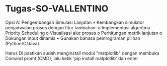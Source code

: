 # Tugas-SO-VALLENTINO
Opsi A: Pengembangan Simulasi Lanjutan • Kembangkan simulator penjadwalan proses dengan fitur tambahan: o Implementasi algoritma Priority Scheduling o Visualisasi alur proses o Perhitungan metrik lanjutan o Dukungan input dinamis • Gunakan bahasa pemrograman pilihan (Python/C/Java)

Harus Di pastikan sudah menginstall modul "matplotlib" dengan membuka Comand promt (CMD), lalu ketik 'pip install matplotlib' dan enter
